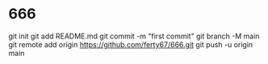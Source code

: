 # 666
git init
git add README.md
git commit -m "first commit"
git branch -M main
git remote add origin https://github.com/ferty67/666.git
git push -u origin main

